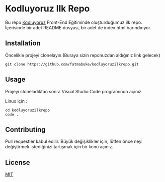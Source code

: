 # Kodluyoruz Ilk Repo

Bu repo [Kodluyoruz](https://www.kodluyoruz.org/) Front-End Eğitiminde oluşturduğumuz ilk repo. İçerisinde bir adet README dosyası, bir adet de index.html barındırıyor. 


## Installation 

Öncelikle projeyi clonelayın.(Buraya sizin reponuzdan aldığınız link gelecek)

```
git clone https://github.com/fatmabuke/kodluyoruzilkrepo.git
```

## Usage 

Projeyi cloneladıktan sonra Visual Studio Code programında açınız.

Linux için :

```
cd kodluyoruzilkrepo
code .
```

## Contributing 

Pull requestler kabul edilir. Büyük değişiklikler için, lütfen önce neyi değiştirmek istediğinizi tartışmak için bir konu açınız.

## License

[MIT](https://choosealicense.com/licenses/mit/)
